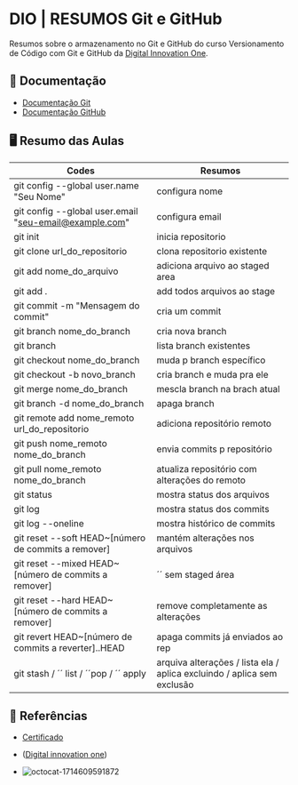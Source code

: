 # DIO | RESUMOS Git e GitHub
Resumos sobre o armazenamento no Git e GitHub do curso Versionamento de Código com Git e GitHub
da [Digital Innovation One](https://www.dio.me/).

## 📂 Documentação
- [Documentação Git](https://git-scm.com/doc)
- [Documentação GitHub](https://docs.github.com)

## 🖥️ Resumo das Aulas
| Codes | Resumos |
|-------|---------|
| git config --global user.name "Seu Nome" | configura nome |
| git config --global user.email "seu-email@example.com" | configura email |
| git init | inicia repositorio |
| git clone url_do_repositorio | clona repositorio existente |
| git add nome_do_arquivo | adiciona arquivo ao staged area |
| git add . | add todos arquivos ao stage |
| git commit -m "Mensagem do commit" | cria um commit |
| git branch nome_do_branch | cria nova branch |
| git branch | lista branch existentes |
| git checkout nome_do_branch | muda p branch específico |
| git checkout -b novo_branch | cria branch e muda pra ele |
| git merge nome_do_branch | mescla branch na brach atual |
| git branch -d nome_do_branch | apaga branch |
| git remote add nome_remoto url_do_repositorio | adiciona repositório remoto |
| git push nome_remoto nome_do_branch | envia commits p repositório |
| git pull nome_remoto nome_do_branch | atualiza repositório com alterações do remoto |
| git status | mostra status dos arquivos |
| git log | mostra status dos commits |
| git log --oneline | mostra histórico de commits |
| git reset --soft HEAD~[número de commits a remover] | mantém alterações nos arquivos |
| git reset --mixed HEAD~[número de commits a remover] | ´´ sem staged área |
| git reset --hard HEAD~[número de commits a remover] | remove completamente as alterações |
| git revert HEAD~[número de commits a reverter]..HEAD | apaga commits já enviados ao rep |
| git stash / ´´ list / ´´pop / ´´ apply | arquiva alterações / lista ela / aplica excluindo / aplica sem exclusão  |


## 📡 Referências

- [Certificado](https://hermes.dio.me/certificates/BAM2W5XK.pdf)
- ([Digital innovation one](https://app.santanderopenacademy.com/))

- ![octocat-1714609591872](https://github.com/kauecodify/BackEnd-JAVA-DIO/assets/143859403/bc567320-922f-4bab-b3f6-e6c12a86152c)

